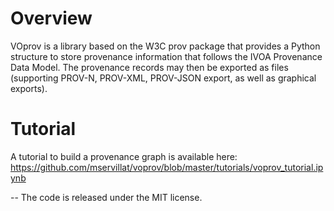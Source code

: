 
Overview
========

VOprov is a library based on the W3C prov package that provides a Python structure to store provenance information that follows the IVOA Provenance Data Model. The provenance records may then be exported as files (supporting PROV-N, PROV-XML, PROV-JSON export, as well as graphical exports).

Tutorial
========

A tutorial to build a provenance graph is available here:
https://github.com/mservillat/voprov/blob/master/tutorials/voprov_tutorial.ipynb

--
The code is released under the MIT license.
